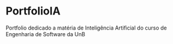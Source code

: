 # PortfolioIA
Portfolio dedicado a matéria de Inteligência Artificial do curso de Engenharia de Software da UnB 

